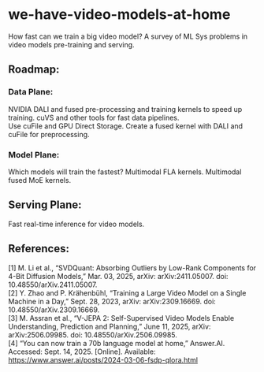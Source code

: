 # we-have-video-models-at-home
How fast can we train a big video model? A survey of ML Sys problems in video models pre-training and serving.

## Roadmap:

### Data Plane:
NVIDIA DALI and fused pre-processing and training kernels to speed up training. cuVS and other tools for fast data pipelines.     
Use cuFile and GPU Direct Storage. Create a fused kernel with DALI and cuFile for preprocessing.

### Model Plane:
Which models will train the fastest? Multimodal FLA kernels. Multimodal fused MoE kernels.

## Serving Plane:
Fast real-time inference for video models.

## References:
[1] M. Li et al., “SVDQuant: Absorbing Outliers by Low-Rank Components for 4-Bit Diffusion Models,” Mar. 03, 2025, arXiv: arXiv:2411.05007. doi: 10.48550/arXiv.2411.05007.    
[2] Y. Zhao and P. Krähenbühl, “Training a Large Video Model on a Single Machine in a Day,” Sept. 28, 2023, arXiv: arXiv:2309.16669. doi: 10.48550/arXiv.2309.16669.    
[3] M. Assran et al., “V-JEPA 2: Self-Supervised Video Models Enable Understanding, Prediction and Planning,” June 11, 2025, arXiv: arXiv:2506.09985. doi: 10.48550/arXiv.2506.09985.    
[4] “You can now train a 70b language model at home,” Answer.AI. Accessed: Sept. 14, 2025. [Online]. Available: https://www.answer.ai/posts/2024-03-06-fsdp-qlora.html    
